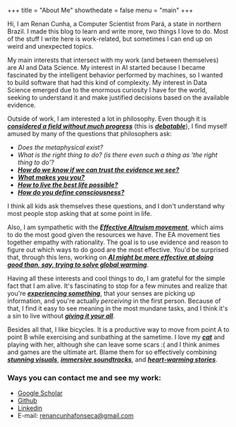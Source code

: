 +++
title = "About Me"
showthedate = false
menu = "main"
+++

Hi, I am Renan Cunha, a Computer Scientist from Pará, a state in northern Brazil. 
I made this blog to learn and write more, two things I love to do. 
Most of the stuff I write here is work-related, but sometimes I can end up on weird and unexpected topics.

My main interests that intersect with my work (and between themselves) are AI and Data Science. 
My interest in AI started because I became fascinated by the intelligent behavior performed by machines, 
so I wanted to build software that had this kind of complexity. 
My interest in Data Science emerged due to the enormous curiosity I have for the world, 
seeking to understand it and make justified decisions based on the available evidence.

Outside of work, I am interested a lot in philosophy. 
Even though it is [***considered a field without much progress***](https://philpapers.org/rec/CHAWIT-15) (this is
[***debatable***](https://philpapers.org/rec/HUEALR-2)), I find myself amused by many of the questions that philosophers ask:

* *Does the metaphysical exist?*
* *What is the right thing to do? (is there even such a thing as 'the right thing to do'?*
* [***How do we know if we can trust the evidence we see?***](https://philpapers.org/rec/HUESTA)
* [***What makes you you?***](https://waitbutwhy.com/2014/12/what-makes-you-you.html)
* [***How to live the best life possible?***](https://www.mrmoneymustache.com/2011/10/02/what-is-stoicism-and-how-can-it-turn-your-life-to-solid-gold/)
* [***How do you define consciousness?***](https://80000hours.org/podcast/episodes/david-chalmers-nature-ethics-consciousness/)

I think all kids ask themselves these questions, and I don't understand why most people stop asking that at some point in life.

Also, I am sympathetic with the [***Effective Altruism movement***](https://www.youtube.com/watch?v=Diuv3XZQXyc), 
which aims to do the most good given the resources we have. 
The EA movement ties together empathy with rationality. The goal is to use evidence and reason
to figure out which ways to do good are the most effective. 
You'd be surprised that, through this lens, working on [***AI might be more effective at doing good than, say, trying to solve global warming***](https://80000hours.org/problem-profiles/).

Having all these interests and cool things to do, I am grateful for the simple fact that I am alive. 
It's fascinating to stop for a few minutes and realize that you're [***experiencing
something***](https://www.youtube.com/watch?v=MBRqu0YOH14&vl), 
that your senses are picking up information, and you're actually *perceiving* in the first person. 
Because of that, I find it easy to see meaning in the most mundane tasks, 
and I think it's a sin to live without [***giving it your all***](https://thestoicsage.com/how-to-succeed-in-everything-you-do-a-stoic-guide/).

Besides all that, I like bicycles. 
It is a productive way to move from point A to point B while exercising and sunbathing at the sametime. 
I love my [***cat***](https://www.instagram.com/p/BzgqtUjAu2g) and playing with her, although she can leave some scars :( and
I think animes and games are the ultimate art. 
Blame them for so effectively combining [***stunning visuals***](https://en.wikipedia.org/wiki/Gurren_Lagann),
[***immersive soundtracks***](https://en.wikipedia.org/wiki/Akame_ga_Kill!), and 
[***heart-warming stories***](https://en.wikipedia.org/wiki/Celeste_(video_game)).

### Ways you can contact me and see my work:
* [Google Scholar](https://scholar.google.com/citations?user=LeclqYAAAAAJ&hl=en)
* [Github](https://github.com/renan-cunha)
* [Linkedin](https://www.linkedin.com/in/renancunhaf)
* E-mail: renancunhafonseca@gmail.com
